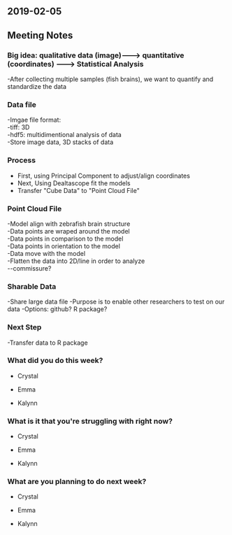 ## 2019-02-05

## Meeting Notes
### Big idea: qualitative data (image)---> quantitative (coordinates) ---> Statistical Analysis
   -After collecting multiple samples (fish brains), we want to quantify and standardize the data
### Data file 
   -Imgae file format:  
     -tiff: 3D   
     -hdf5: multidimentional analysis of data  
   -Store image data, 3D stacks of data
### Process
   - First, using Principal Component to adjust/align coordinates
   - Next, Using Dealtascope fit the models
   - Transfer "Cube Data" to "Point Cloud File"
### Point Cloud File
   -Model align with zebrafish brain structure  
   -Data points are wraped around the model   
   -Data points in comparison to the model  
   -Data points in orientation to the model  
   -Data move with the model  
   -Flatten the data into 2D/line in order to analyze  
--commissure?

### Sharable Data 
   -Share large data file
   -Purpose is to enable other researchers to test on our data
   -Options: github? R package?
   
### Next Step
   -Transfer data to R package
   
### What did you do this week?

- Crystal

- Emma
   
- Kalynn
   

### What is it that you're struggling with right now?

- Crystal
    
- Emma
 
- Kalynn
   

### What are you planning to do next week?

- Crystal
   
- Emma
   
- Kalynn
  
